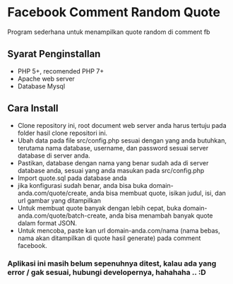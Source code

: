 # Facebook Comment Random Quote
Program sederhana untuk menampilkan quote random di comment fb

## Syarat Penginstallan
- PHP 5+, recomended PHP 7+
- Apache web server
- Database Mysql
## Cara Install
- Clone repository ini, root document web server anda harus tertuju pada folder hasil clone repositori ini.
- Ubah data pada file src/config.php sesuai dengan yang anda butuhkan, terutama nama database, username, dan password sesuai server database di server anda.
- Pastikan, database dengan nama yang benar sudah ada di server database anda, sesuai yang anda masukan pada src/config.php
- Import quote.sql pada database anda
- jika konfigurasi sudah benar, anda bisa buka domain-anda.com/quote/create, anda bisa membuat quote, isikan judul, isi, dan url gambar yang ditampilkan
- Untuk membuat quote banyak dengan lebih cepat, buka domain-anda.com/quote/batch-create, anda bisa menambah banyak quote dalam format JSON.
- Untuk mencoba, paste kan url domain-anda.com/nama (nama bebas, nama akan ditampilkan di quote hasil generate) pada comment facebook.

### Aplikasi ini masih belum sepenuhnya ditest, kalau ada yang error / gak sesuai, hubungi developernya, hahahaha .. :D